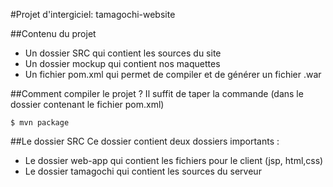 #Projet d'intergiciel: tamagochi-website

##Contenu du projet
* Un dossier SRC qui contient les sources du site
* Un dossier mockup qui contient nos maquettes
* Un fichier pom.xml qui permet de compiler et de générer un fichier .war


##Comment compiler le projet ?
Il suffit de taper la commande (dans le dossier contenant le fichier pom.xml)

    $ mvn package

##Le dossier SRC
Ce dossier contient deux dossiers importants :
* Le dossier web-app qui contient les fichiers pour le client (jsp, html,css)
* Le dossier tamagochi qui contient les sources du serveur
